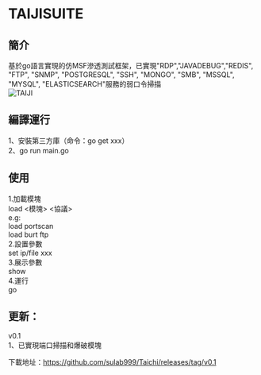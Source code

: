 # TAIJISUITE
## 簡介
基於go語言實現的仿MSF滲透測試框架，已實現"RDP","JAVADEBUG","REDIS", "FTP", "SNMP", "POSTGRESQL", "SSH", "MONGO", "SMB", "MSSQL", "MYSQL", "ELASTICSEARCH"服務的弱口令掃描  
![TAIJI](https://github.com/sulab999/Taichi/blob/main/demo.png "demo")
## 編譯運行
1、安裝第三方庫（命令：go get xxx）  
2、go run main.go

## 使用
1.加載模塊  
load <模塊> <協議>  
e.g:  
load portscan  
load burt ftp  
2.設置參數  
set ip/file  xxx  
3.展示參數  
show  
4.運行  
go  
## 更新：  
v0.1  
1、已實現端口掃描和爆破模塊

下載地址：https://github.com/sulab999/Taichi/releases/tag/v0.1
